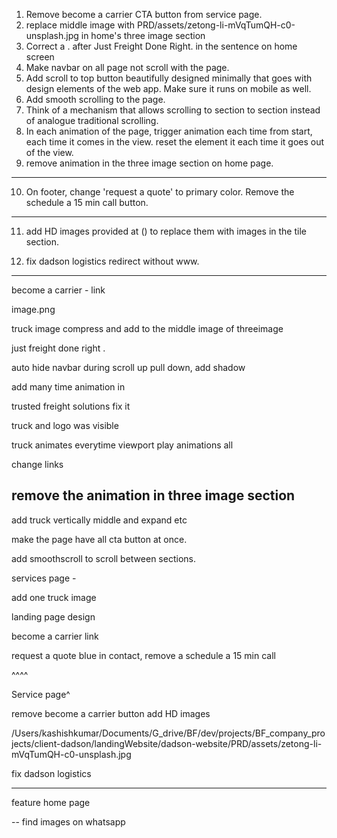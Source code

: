 1. Remove become a carrier CTA button from service page.
2. replace middle image with PRD/assets/zetong-li-mVqTumQH-c0-unsplash.jpg in home's three image section
3. Correct a . after Just Freight Done Right. in the sentence on home screen
4. Make navbar on all page not scroll with the page.
5. Add scroll to top button beautifully designed minimally that goes with design elements of the web app. Make sure it runs on mobile as well. 
6. Add smooth scrolling to the page.
7. Think of a mechanism that allows scrolling to section to section instead of analogue traditional scrolling. 
8. In each animation of the page, trigger animation each time from start, each time it comes in the view. reset the element it each time it goes out of the view.
9. remove animation in the three image section on home page.
----

10. On footer, change 'request a quote' to primary color. Remove the schedule a 15 min call button.


---------

11. add HD images provided at () to replace them with images in the tile section. 

12. fix dadson logistics redirect without www.

------























become a carrier - link


image.png

truck image compress and add to the middle image of threeimage

just freight done right . 


auto hide navbar during scroll up pull down, add shadow


add many time animation in 



trusted freight solutions fix it 

truck and logo was visible



truck animates everytime viewport play animations all

change links 


remove the animation in three image section 
- 

add truck vertically middle and expand etc

make the page have all cta button at once.

add smoothscroll to scroll between sections.



services page - 

add one truck image


landing page design

become a carrier link



request a quote blue  in contact, remove a schedule a 15 min call


^^^^

Service page^ 


remove become a carrier button
add HD images


/Users/kashishkumar/Documents/G_drive/BF/dev/projects/BF_company_projects/client-dadson/landingWebsite/dadson-website/PRD/assets/zetong-li-mVqTumQH-c0-unsplash.jpg


fix dadson logistics 


---

feature home page 

-- find images on whatsapp